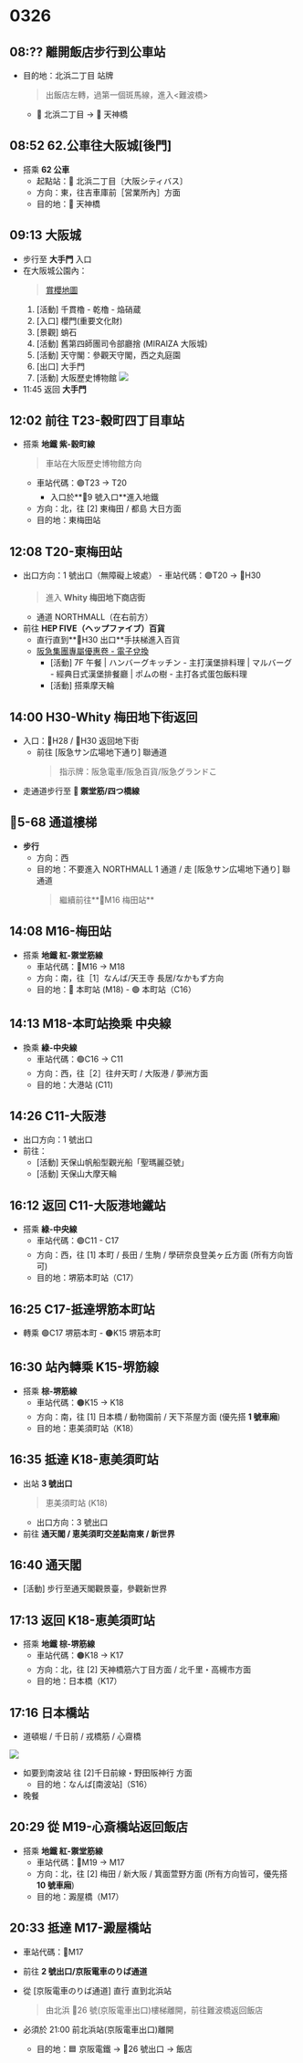 # 0326

## 08:?? 離開飯店步行到公車站

- 目的地：北浜二丁目 站牌
  > 出飯店左轉，過第一個斑馬線，進入<難波橋>
  - 🚏 北浜二丁目 -> 🚏 天神橋

## 08:52 62.公車往大阪城[後門]

- 搭乘 **62 公車**
  - 起點站：🚏 北浜二丁目〔大阪シティバス〕
  - 方向：東，往吉車庫前［営業所內］方面
  - 目的地：🚏 天神橋

## 09:13 大阪城

- 步行至 **大手門** 入口
- 在大阪城公園內：
  > [賞櫻地圖](https://www.osakacastlepark.jp/springfes/cn_k/map/)
  1. [活動] 千貫櫓 - 乾櫓 - 焔硝蔵
  2. [入口] 櫻門(重要文化財)
  3. [景觀] 蛸石
  4. [活動] 舊第四師團司令部廳捨 (MIRAIZA 大阪城)
  5. [活動] 天守閣：參觀天守閣，西之丸庭園
  6. [出口] 大手門
  7. [活動] 大阪歷史博物館
     ![](https://www.osakacastlepark.jp/images/model_cource/model_cource_map1.jpg)
- 11:45 返回 **大手門**

## 12:02 前往 T23-穀町四丁目車站

- 搭乘 **地鐵 紫-穀町線**
  > 車站在大阪歷史博物館方向
  - 車站代碼：🟣T23 -> T20
    - 入口於**🔸9 號入口**進入地鐵
  - 方向：北，往 [2] 東梅田 / 都島 大日方面
  - 目的地：東梅田站

## 12:08 T20-東梅田站

- 出口方向：1 號出口（無障礙上坡處） - 車站代碼：🟣T20 -> 🔸H30
  > 進入 **Whity 梅田地下商店街**
  - 通道 NORTHMALL（在右前方）
- 前往 **HEP FIVE（ヘップファイブ）百貨**
  - 直行直到**🔸H30 出口**手扶梯進入百貨
  - [阪急集團專屬優惠卷 - 電子兌換](https://umeda-sc.jp/zh-hant/coupons/)
    - [活動] 7F 午餐
      | ハンバーグキッチン - 主打漢堡排料理
      | マルバーグ - 經典日式漢堡排餐廳
      | ポムの樹 - 主打各式蛋包飯料理
    - [活動] 搭乘摩天輪

## 14:00 H30-Whity 梅田地下街返回

- 入口：🔸H28 / 🔸H30 返回地下街
  - 前往 [阪急サン広場地下通り] 聯通道
    > 指示牌：阪急電車/阪急百貨/阪急グランドこ
- 走通道步行至 **🔴 禦堂筋/四つ橋線**

## 🔸5-68 通道樓梯

- **步行**
  - 方向：西
  - 目的地：不要進入 NORTHMALL 1 通道 / 走 [阪急サン広場地下通り] 聯通道
    > 繼續前往**🔴M16 梅田站**

## 14:08 M16-梅田站

- 搭乘 **地鐵 紅-禦堂筋線**
  - 車站代碼：🔴M16 -> M18
  - 方向：南，往［1］なんば/天王寺 長居/なかもず方向
  - 目的地：🔴 本町站 (M18) - 🟢 本町站（C16）

## 14:13 M18-本町站換乘 中央線

- 換乘 **綠-中央線**
  - 車站代碼：🟢C16 -> C11
  - 方向：西，往［2］往弁天町 / 大阪港 / 夢洲方面
  - 目的地：大港站 (C11)

## 14:26 C11-大阪港

- 出口方向：1 號出口
- 前往：
  - [活動] 天保山帆船型觀光船「聖瑪麗亞號」
  - [活動] 天保山大摩天輪

## 16:12 返回 C11-大阪港地鐵站

- 搭乘 **綠-中央線**
  - 車站代碼：🟢C11 - C17
  - 方向：西，往 [1] 本町 / 長田 / 生駒 / 學研奈良登美ヶ丘方面 (所有方向皆可)
  - 目的地：堺筋本町站（C17）

## 16:25 C17-抵達堺筋本町站

- 轉乘 🟢C17 堺筋本町 - 🟤K15 堺筋本町

## 16:30 站內轉乘 K15-堺筋線

- 搭乘 **棕-堺筋線**
  - 車站代碼：🟤K15 -> K18
  - 方向：南，往 [1] 日本橋 / 動物園前 / 天下茶屋方面 (優先搭 **1 號車廂**)
  - 目的地：恵美須町站（K18）

## 16:35 抵達 K18-恵美須町站

- 出站 **3 號出口**
  > 恵美須町站 (K18)
  - 出口方向：3 號出口
- 前往 **通天閣 / 恵美須町交差點南東 / 新世界**

## 16:40 通天閣

- [活動] 步行至通天閣觀景臺，參觀新世界

## 17:13 返回 K18-恵美須町站

- 搭乘 **地鐵 棕-堺筋線**
  - 車站代碼：🟤K18 -> K17
  - 方向：北，往 [2] 天神橋筋六丁目方面 / 北千里・高槻市方面
  - 目的地：日本橋（K17）

## 17:16 日本橋站

- 道頓堀 / 千日前 / 戎橋筋 / 心齋橋

![](https://www.howto-osaka.com/global/img/special/guide/railway/nankaiallline2daypass/namba/map2-tc.png?171011)

- 如要到南波站 往 [2]千日前線・野田阪神行 方面
  - 目的地：なんば[南波站]（S16）
- 晚餐

## 20:29 從 M19-心斎橋站返回飯店

- 搭乘 **地鐵 紅-禦堂筋線**
  - 車站代碼：🔴M19 -> M17
  - 方向：北，往 [2] 梅田 / 新大阪 / 箕面萱野方面 (所有方向皆可，優先搭 **10 號車廂**)
  - 目的地：澱屋橋（M17）

## 20:33 抵達 M17-澱屋橋站

- 車站代碼：🔴M17
- 前往 **2 號出口/京阪電車のりば通道**
- 從 [京阪電車のりば通道] 直行 直到北浜站

  > 由北浜 🔸26 號(京阪電車出口)樓梯離開，前往難波橋返回飯店

- 必須於 21:00 前北浜站(京阪電車出口)離開
  - 目的地：🟦 京阪電鐵 -> 🔸26 號出口 -> 飯店
